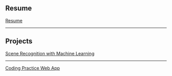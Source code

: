 ## Resume

[Resume](/resume.md)

---

## Projects

[Scene Recognition with Machine Learning](/ml_scene.md)

---

[Coding Practice Web App](https://codingwebapp.herokuapp.com/)

